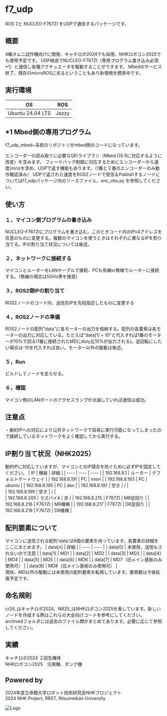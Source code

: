 # f7_udp
ROS 2と NUCLEO-F767ZI をUDPで通信するパッケージです。  

## 概要 
4輪オムニ試作機向けに開発、キャチロボ2024でも採用、NHKロボコン2025でも使用予定です。
UDP経由でNUCLEO-F767ZI（専用プログラム書き込み必須*1）と通信し各種アクチュエータを駆動することができます。
Mbedのサービス終了、既存のmicroROSに劣るということもあり新環境を模索中です。  

## 実行環境 
| OS | ROS | 
| ---- | ---- | 
| Ubuntu 24.04 LTS | Jazzy | 

## *1 Mbed側の専用プログラム 
f7_udp_mbed~系統のリポジトリがmbed側のコードになっています。

エンコーダーの読み取りに必要なQEIライブラリ（Mbed OS 6に対応するように改変）を含みます。
フィードバック制御に対応するためにエンコーダーから速度(m/s)を求め、UDPで返す機能もあります。（1番と２番のエンコーダーのみ動作確認済み）
UDPで返された速度をROS2ノードで受信＆Publishするノードについてはf7_udpパッケージ内のソースファイル、enc_obs.py を参照してください。

## 使い方
### １，マイコン側プログラムの書き込み
NUCLEO-F767ZIにプログラムを書き込む。このときコード内のIPv4アドレスを任意のものに変更する。複数のマイコンを使うときはそれぞれに異なるIPを割り当てる。IPの割り当て状況については後述。
### ２，ネットワークに接続する
マイコンとルーターをLANケーブルで接続、PCも有線or無線でルーターに接続する。（無線の場合は5GHz帯を推奨）  
### ３，ROS2側IPの割り当て
ROS2ノードのコード内、送信先IPを先程指定したものに変更する  
### ４，ROS2ノードの準備
ROS2ノードの配列"data"に各モーターの出力を格納する。配列の各要素は各モーターの出力に対応している。たとえば"data[1] = 10"と代入すれば1番のモーターが10%で回る(1番に接続されたMDにduty比10%が出力される)。逆回転にしたい場合は-10を代入すれば良い。モーター以外の駆動は後述。
### ５，Run
ビルドしてノードを走らせる。  
### ６，確認
マイコン側のLANポートのアクセスランプが点滅していれば通信は成功。  
## 注意点  
・動的IPへの対応により公共ネットワークで容易に実行可能になってしまったので接続しているネットワークをよく確認してから実行する。        


## IP割り当て状況（NHK2025）
動的IPに対応していますが、マイコンとのIP競合を防ぐために必ずIPを固定してください。
| IP | 機器 | 詳細 |
| ---- | ---- | ---- |
| 192.168.8.1 | ルーター | デフォルトゲートウェイ |
| 192.168.8.191 | PC | imori | 
| 192.168.8.193 | PC | ubuntu | 
| 192.168.8.195 | PC | dev | 
| 192.168.8.197 | 空き | / |  
| 192.168.8.199 | 空き | / |   
| 192.168.8.205 | ラズパイ4 | 赤 | 
| 192.168.8.215 | F767ZI | MR足回り |
| 192.168.8.216 | F767ZI | MR機構 |
| 192.168.8.217 | F767ZI | DR足回り |
| 192.168.8.218 | F767ZI | DR機構 |

## 配列要素について
マイコンに送信される配列'data'は9個の要素を持っています。各要素の詳細をここにまとめます。
| data[n] | 詳細 |
| ---- | ---- |
| data[0] | 未使用、送信もされないので注意 |
| data[1] | MD1 |
| data[2] | MD2 |
| data[3] | MD3 |
| data[4] | MD4 |
| data[5] | MD5 |
| data[6] | MD6 |
| data[7] | MD7（旧メイン基板のみ使用可） |
| data[8] | MD8（旧メイン基板のみ使用可） |  
現状、MD以外の駆動には未使用の配列要素を転用しています。要素数は今後拡張予定です。

<!--
ROS 2ノードからマイコンに送信される配列'data'は17個の要素を持っています。各要素の詳細をここにまとめます。
| data[n] | 詳細 |
| ---- | ---- |
| data[0] | 未使用、送信もされないので注意 |
| data[1] | MD1 |
| data[2] | MD2 |
| data[3] | MD3 |
| data[4] | MD4 |
| data[5] | MD5 |
| data[6] | MD6 |
| data[7] | MD7（旧メイン基板のみ使用可） |
| data[8] | MD8（旧メイン基板のみ使用可） |
| data[9]| サーボ1 or 電磁弁1 |
| data[10]| サーボ2 or 電磁弁2 |
| data[11]| サーボ3 or 電磁弁3 |
| data[12]| サーボ4 or 電磁弁4 |
| data[13]| パイロットランプ1 |
| data[14]| パイロットランプ2 |
| data[15]| その他通信 |
| data[16]| その他通信 |
-->

## 命名規則
cr24_はキャチロボ2024、NR25_はNHKロボコン2025を表しています。新しいノードを作成する際はこれらの大会向けコードを参考にしてください。
archivedフォルダには過去のファイル類がまとめてあります。必要に応じて参照してください。

## 実績
キャチロボ2024 ２回生機体  
NHKロボコン2025　汎用機、ダンク機

## Powered by
2024年度立命館大学ロボット技術研究会NHKプロジェクト  
2024 NHK Project, RRST, Ritsumeikan University 

![Logo](https://www.rrst.jp/img/logo.png)
